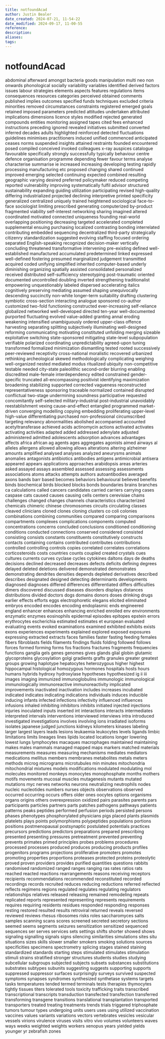 ```yaml
---
title: notfoundAcad
author: Justin Bealer
date_created: 2024-07-21, 11-54-22
date_modified: 2024-09-17, 11-00-55
reference: 
description: 
aliases: 
tags: 
---
```

# notfoundAcad
abdominal
afterward
amongst
bacteria
goods
manipulation
multi
neo
non
onwards
phonological
socially
variability
variables
identified
derived
factors
issues
labour
strategies
elements
aspects
features
regulations
items
consequences
resources
categories
perceived
obtained
comments
published
implies
outcomes
specified
funds
techniques
excluded
criteria
minorities
removed
circumstances
constraints
registered
emerged
goals
retained
imposed
parameters
predicted
attitudes
undertaken
attributed
implications
dimensions
licence
styles
modified
rejected
generated
compounds
entities
monitoring
assigned
tapes
cited
fees
enhanced
instructions
preceding
ignored
revealed
initiatives
submitted
converted
inferred
decades
adults
highlighted
reinforced
detected
fluctuations
guidelines
minimises
practitioners
induced
unified
commenced
anticipated
ceases
norms
suspended
insights
attained
restraints
founded
encountered
posed
compiled
conceived
invoked
colleagues
x-ray
auspices
catalogue
favourable
specifically
strongly
successfully
typically
behaviour
centre
defence
organisation
programme
depending
fewer
favour
terms
analyse
characterise
summarise
ie
increased
increasing
developing
testing
rapidly
processing
manufacturing
etc
proposed
changing
shared
continued
improved
emerging
selected
continuing
expected
combined
resulting
geographic
varying
desired
preferred
policymaker
reduced
competing
reported
vulnerability
improving
systematically
fulfil
advisor
structured
sustainability
expanding
guiding
utilization
participating
revised
high-quality
differing
industrialized
projected
declining
interpretive
printed
specificity
generalized
centralized
uniquely
trained
heightened
sociological
face-to-face
sociologist
limiting
prescribed
generating
computerized
by-product
fragmented
viability
self-interest
networking
sharing
imagined
altered
coordinated
motivated
connected
uniqueness
founding
real-world
overlapping
positioning
decreasing
targeted
accelerated
completed
supplemental
ensuing
purchasing
localized
contrasting
bonding
interrelated
contributing
embedded
sequencing
decentralized
third-party
strategically
citizenry
standardization
suggested
evolving
staffing
focused
ordering
separated
English-speaking
recognized
decision-maker
vertically
concluding
threatened
transformative
intervening
pre-existing
defined
well-established
manufactured
accumulated
predetermined
linked
expressed
well-defined
fostering
presumed
marginalized
judgement
transmitted
acquired
coded
unifying
simplified
inherited
computer-based
underly
diminishing
organizing
spatially
assisted
consolidated
personalized
received
distributed
self-sufficiency
stereotyping
post-traumatic
oriented
documented
uncontrolled
doubling
inverted
strengthening
traditionalist
empowering
unquestionably
labeled
dispersed
accelerating
italics
cognitively
preserving
mediating
assumed
shaping
unequivocally
descending
succinctly
non-white
longer-term
suitability
drafting
clustering
symbiotic
cross-section
interacting
analogue
sponsored
co-author
customized
two-fold
functioning
constructed
ever-increasing
self-reliance
globalized
networked
well-developed
directed
ten-year
well-documented
purported
fluctuating
evolved
value-added
granting
annal
eroding
weakening
intensified
unambiguously
ordered
upper-class
offence
harvesting
separating
splitting
subjectively
illuminating
well-designed
reforming
communicating
motivating
constituted
unfolding
merging
sizeable
exploitative
switching
state-sponsored
mitigating
state-level
subpopulation
verifiable
polarized
coordinating
unpredictability
agreed-upon
tuning
transformed
formalized
minimization
dismantling
tested
rooted
successively
peer-reviewed
receptivity
cross-national
moralistic
recovered
urbanized
rethinking
archeological
skewed
methodologically
complicating
weighing
well-organized
nested
mediated
modus
ritualized
ubiquity
non-competitive
testable
needed
city-state
paleolithic
second-order
blurring
enabling
discredited
male-female
interdependency
edited
constrained
gender-specific
truncated
all-encompassing
positivist
identifying
maximization
broadening
stabilizing
supported
corrected
vagueness
reconstructed
representativeness
sponsoring
traceable
normalized
contained
disrupted
conflictual
two-stage
undermining
soundness
participative
requested
concomitantly
self-selected
military-industrial
post-industrial
unavoidably
reestablishment
vexing
cause-and-effect
entangled
programmed
market-driven
converging
modelling
copying
embedding
proliferating
upper-level
high-value
differentiating
purchased
non-professional
circumscribed
targeting
relevancy
abnormalities
abolished
accompanied
accounted
acetyltransferase
achieved
acids
actinomycin
actions
activated
activates
activating
activities
adapted
added
addressed
adenylate
adjusted
administered
admitted
adolescents
adsorption
advances
advantages
affects
africa
african
ag
agents
ages
aggregates
agonists
aimed
airways
al
alleles
allergens
allowed
allowing
allows
alterations
altering
alzheimer
amounts
amplified
analysed
analyses
analyzed
aneurysms
animals
anomalies
antagonists
antibiotics
antibodies
antigens
antimicrobial
antisera
appeared
appears
applications
approaches
arabidopsis
areas
arteries
asked
assayed
assays
assembled
assessed
assessing
assessments
associations
atoms
attacks
attempts
authors
autoantibodies
averaged
axons
bands
barr
based
becomes
behaviors
behavioural
believed
benefits
binds
biochemical
birds
blocked
blocks
bonds
boundaries
brains
branches
ca
calculations
called
cancers
candidates
carried
carriers
carrying
cases
caspase
cats
caused
causes
causing
cells
centers
cerevisiae
chains
challenges
changed
changes
channels
characteristics
characterized
chemicals
chimeric
chinese
chromosomes
circuits
circulating
classes
cleaved
clinicians
cloned
clones
cloning
clusters
co
coli
colonies
combinations
combining
communities
compared
comparing
comparisons
compartments
complexes
complications
components
computed
concentrations
concerns
concluded
conclusions
conditioned
conditioning
conditions
conducted
connections
conserved
considered
consisted
consisting
consists
constants
constituents
constitutively
constructs
contacts
containing
contains
contributed
contributes
contributions
controlled
controlling
controls
copies
correlated
correlates
correlations
corticosteroids
costs
countries
counts
coupled
created
crystals
cues
cultures
currents
curves
cyclase
cycles
cytokines
daltons
days
de
deaths
decisions
declined
decreased
decreases
defects
deficits
defining
degrees
delayed
deleted
deletions
delivered
demonstrated
demonstrates
demonstrating
dendrites
densities
depends
depleted
derivatives
described
describes
designated
designed
detecting
determinants
developments
diagnosed
diagnoses
differed
differences
differentiated
differs
difficulties
dimers
discovered
discussed
diseases
disorders
displays
distances
distributions
divided
doctors
dogs
domains
donors
doses
drinking
drugs
earlier
effects
efforts
eggs
electrophoretic
elegans
elicited
eliminated
embryos
encoded
encodes
encoding
endoplasmic
ends
engineered
england
enhancer
enhances
enhancing
enriched
enrolled
env
environments
enzymatic
enzymes
eosinophils
epidermal
episodes
epitopes
epstein
errors
erythrocytes
escherichia
estimated
estimates
et
european
evaluated
evaluating
events
evoked
examinations
examined
exhibited
exhibits
exists
exons
experiences
experiments
explained
explored
exposed
exposures
expressing
extracted
extracts
faces
families
faster
fasting
feeding
females
fibers
fibroblasts
fields
filaments
findings
fluids
folding
followed
follows
forces
formed
forming
forms
fos
fractions
fractures
fragments
frequencies
functions
ganglia
gels
genes
genomes
gives
glands
glial
globin
glutamic
glycoproteins
glycosylation
golgi
gradients
grafts
granules
greater
greatest
groups
growing
haplotype
hepatocytes
heterozygous
higher
highest
hippocampal
histological
homozygous
hormones
hospitals
hosts
hours
humans
hybrids
hydroxy
hydroxylase
hypotheses
hypothesized
ig
ii
iii
images
imaging
immunized
immunoglobulins
immunologic
immunological
immunologically
immunoreactive
immunoreactivity
implicated
improvements
inactivated
inactivation
includes
increases
incubated
indicated
indicates
indicating
indications
individuals
induces
inducible
inducing
infants
infected
infections
infectivity
influenced
influences
infusions
inhaled
inhibiting
inhibitors
inhibits
initiated
injected
injections
injuries
inoculated
inputs
inserted
int
interactions
interacts
intermediates
interpreted
intervals
interventions
interviewed
interviews
intra
introduced
investigated
investigations
involves
involving
ions
irradiated
isoforms
isolates
japanese
judged
junctions
kidneys
kilometers
kinases
labeling
larger
largest
layers
leads
lesions
leukaemia
leukocytes
levels
ligands
limbic
limitations
limits
lineages
lines
lipids
located
locations
longer
lowering
lowest
lungs
lymphocytes
macaques
macrophages
maintained
maintaining
makes
males
mammals
managed
mapped
maps
markers
matched
materials
measurements
measures
measuring
mechanisms
mediates
mediators
medications
mellitus
members
membranes
metabolites
metals
meters
methods
microg
micrograms
microtubules
min
minutes
mitochondria
mitochondrial
mixtures
models
modifications
modulated
modulating
mol
molecules
monitored
monkeys
monocytes
monophosphate
months
mothers
motifs
movements
mucosal
muscles
mutagenesis
mutants
mutated
mutations
myc
nerves
networks
neurons
neutralizing
neutrophils
nodes
nucleic
nucleotides
numbers
nurses
objects
observations
observed
occurred
occurring
occurs
offers
older
ones
oocytes
options
organisms
organs
origins
others
overexpression
oxidized
pairs
parasites
parents
pars
participants
particles
partners
parts
patches
pathogens
pathways
patients
patterns
peaks
peptides
performed
perfusion
periods
persisted
persons
phases
phenotypes
phosphorylated
physicians
pigs
placed
plants
plasmids
platelets
plays
points
polymorphisms
polypeptides
populations
portions
positions
postmenopausal
postsynaptic
postulated
potentials
practices
precursors
predictions
predictors
preparations
prepared
prescribing
presented
presenting
pressures
pretreatment
prevented
preventing
prevents
primates
primed
principles
probes
problems
procedures
processed
processes
produced
produces
producing
products
profiles
progenitors
programs
projections
proliferative
promoters
promotes
promoting
properties
proportions
proteases
protected
proteins
proteolytic
proved
proven
providers
provides
purified
quantities
questions
rabbits
randomised
randomized
ranged
ranges
ranging
ras
rates
ratios
rats
reached
reacted
reactions
rearrangements
reasons
receiving
receptors
recipients
recommendations
recommended
reconstituted
recorded
recordings
records
recruited
reduces
reducing
reductions
referred
reflected
reflects
regimens
regions
regulated
regulates
regulating
regulators
relationships
relatives
released
releasing
remained
remodeling
repeats
replicated
reports
represented
representing
represents
requirements
requires
requiring
residents
residues
responded
responding
responses
resting
restored
resulted
results
retroviral
returned
reveals
reversed
reviewed
reviews
rhesus
ribosomes
risks
roles
saccharomyces
salts
samples
scanning
scans
scores
screened
secreted
secretory
sections
seemed
seems
segments
seizures
sensitization
sensitized
sequenced
sequences
ser
serves
services
sets
settings
shifts
shorter
showed
shows
signaling
signalling
signals
signs
silencing
similarities
simulations
sites
situ
situations
sizes
skills
slower
smaller
smokers
smoking
solutions
sources
specificities
specimens
spectrometry
splicing
stages
stained
staining
standardized
standards
starting
steps
stimulated
stimulates
stimulation
stimuli
strains
stratified
stronger
structures
students
studies
studying
subcellular
subgroups
subjected
subjects
subsets
substances
substitutions
substrates
subtypes
subunits
suggesting
suggests
supporting
supports
suppressed
suppressor
surfaces
surprisingly
surveys
survived
suspected
symptoms
synapses
syndromes
synthesized
synthetase
systems
targets
tasks
temperatures
tended
termed
terminals
tests
therapies
thymocytes
tightly
tissues
titers
tolerated
tools
toxicity
trafficking
traits
transcribed
transcriptional
transcripts
transduction
transfected
transfection
transferred
transforming
transgene
transitions
translational
transplantation
transported
transporters
treated
treating
treatments
trends
trials
triggered
triphosphate
tumors
tumour
types
undergoing
units
users
uses
using
utilized
vaccination
vaccines
values
variants
variations
vectors
vertebrates
vesicles
vesicular
vessels
virions
virulence
viruses
visits
vitro
vivo
volumes
volunteers
waves
ways
weeks
weighted
weights
workers
xenopus
years
yielded
yields
younger
yr
zebrafish
zones
